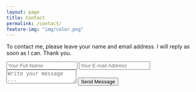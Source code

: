```yaml
---
layout: page
title: Contact
permalink: /contact/
feature-img: "img/color.png"
---
```


To contact me, please leave your name and email address. I will reply as soon as I can. Thank you. 

<form action="https://getsimpleform.com/messages?form_api_token=78b67e886fc53ae7a366665ae28ed825" method="post">
  <!-- the redirect_to is optional, the form will redirect to the referrer on submission -->
  <input type='hidden' name='redirect_to' value='http://cjmatson.github.io/thank-you' />
  <input type='text' name='name' placeholder='Your Full Name' />
  <input type='email' name='email' placeholder='Your E-mail Address' />
  <textarea name='message' placeholder='Write your message ...'></textarea>
  <input type='submit' value='Send Message' />
</form>